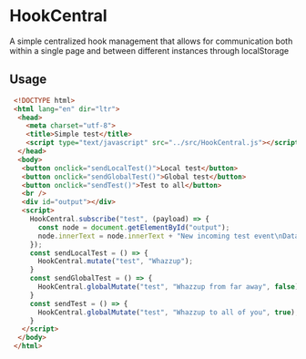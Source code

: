# HookCentral
A simple centralized hook management that allows for communication both within a single page and between different instances through localStorage

## Usage
```html
 <!DOCTYPE html>
 <html lang="en" dir="ltr">
  <head>
    <meta charset="utf-8">
    <title>Simple test</title>
    <script type="text/javascript" src="../src/HookCentral.js"></script>
  </head>
  <body>
   <button onclick="sendLocalTest()">Local test</button>
   <button onclick="sendGlobalTest()">Global test</button>
   <button onclick="sendTest()">Test to all</button>
   <br />
   <div id="output"></div>
   <script>
     HookCentral.subscribe("test", (payload) => {
       const node = document.getElementById("output");
       node.innerText = node.innerText + "New incoming test event\nData: " + payload + "\n\n";
     });
     const sendLocalTest = () => {
       HookCentral.mutate("test", "Whazzup");
     }
     const sendGlobalTest = () => {
       HookCentral.globalMutate("test", "Whazzup from far away", false);
     }
     const sendTest = () => {
       HookCentral.globalMutate("test", "Whazzup to all of you", true);
     }
   </script>
  </body>
 </html>
```
